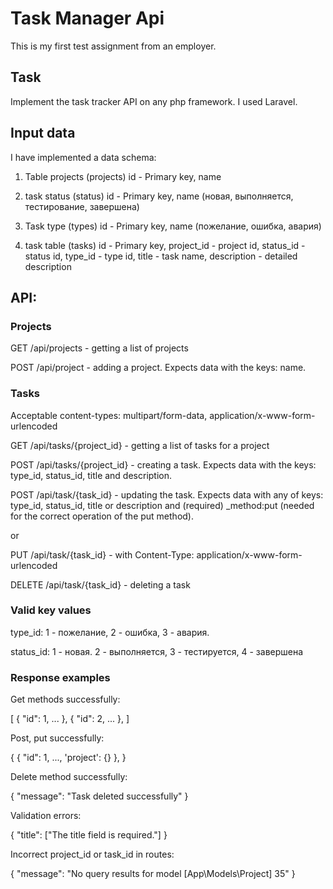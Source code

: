 # Task Manager Api

This is my first test assignment from an employer.

## Task

Implement the task tracker API on any php framework. I used Laravel.

## Input data

I have implemented a data schema:

1) Table projects (projects)
id - Primary key,
name

2) task status (status)
id - Primary key,
name (новая, выполняется, тестирование, завершена)

3) Task type (types)
id - Primary key,
name (пожелание, ошибка, авария)

4) task table (tasks)
id - Primary key,
project_id - project id,
status_id - status id,
type_id - type id,
title - task name,
description - detailed description

## API:


### Projects

GET /api/projects - getting a list of projects

POST /api/project - adding a project.  Expects data with the keys: name.


### Tasks

Acceptable content-types: multipart/form-data, application/x-www-form-urlencoded

GET /api/tasks/{project_id} - getting a list of tasks for a project

POST /api/tasks/{project_id} - creating a task. Expects data with the keys: type_id, status_id, title and description.

POST /api/task/{task_id} - updating the task. Expects data with any of keys: type_id, status_id, title or description and (required) _method:put (needed for the correct operation of the put method).

or

PUT /api/task/{task_id} - with Content-Type: application/x-www-form-urlencoded

DELETE /api/task/{task_id} - deleting a task

### Valid key values

type_id: 1 - пожелание, 2 - ошибка, 3 - авария.

status_id: 1 - новая. 2 - выполняется, 3 - тестируется, 4 - завершена

### Response examples

Get methods successfully:

[
    {
        "id": 1,
        ...
    },
    {
        "id": 2,
        ...
    },
]

Post, put successfully:

{
    {
        "id": 1,
        ...,
        'project': {}
    },
}

Delete method successfully:

{ 
    "message": "Task deleted successfully"
}

Validation errors:

{
    "title": ["The title field is required."]
}

Incorrect project_id or task_id in routes:

{
    "message": "No query results for model [App\Models\Project] 35"
}
